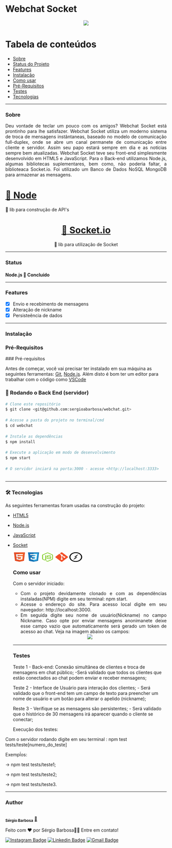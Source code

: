 # Webchat Socket

<div align="center"><img src="https://user-images.githubusercontent.com/36240511/152342775-e063edb8-b0bb-4b79-986d-981e3e704135.png" width="100"></div>

Tabela de conteúdos
=================
   * [Sobre](#Sobre)
   * [Status do Projeto](#Status)
   * [Features](#Features)
   * [Instalação](#instalação)
   * [Como usar](#como-usar)
   * [Pré-Requisitos](#pre-requisitos)
   * [Testes](#testes)
   * [Tecnologias](#Tecnologias)
   
   <hr>
   
   <h3>Sobre</h3>
   
   <div align="justify"><p text-align: justify>Deu vontade de teclar um pouco com os amigos? Webchat Socket está prontinho para lhe satisfazer. Webchat Socket utiliza um moderno sistema de troca de mensagens instântaneas, baseado no modelo de comunicação full-duplex, onde se abre um canal permanete de comunicação entre cliente e servidor. Assim seu papo estará sempre em dia e as notícias sempre bem atualizadas.
      Webchat Socket teve seu front-end simplesmente desenvolvido em HTML5 e JavaScript. Para o Back-end utilizamos Node.js, algumas bibliotecas suplementares, bem como, não poderia faltar, a biblioteaca Socket.io. Foi utilizado um Banco de Dados NoSQL MongoDB para armazenar as mensagens.
<h1 align="left">
    <a href="https://nodejs.org/">🔗 Node</a>
</h1>
<p align="left">🚀 lib para construção de API's</p>

<h1 align="center">
    <a href="https://socket.io/">🔗 Socket.io</a>
</h1>
<p align="center">🚀 lib para utilização de Socket</p>
</div>

<hr>
<h3>Status</h3>

<h4 align="left"> 
  Node.js 🚀 Concluído
  
  <hr>
  
  ### Features

- [x] Envio e recebimento de mensagens
- [x] Alteração de nickname
- [x] Persisteência de dados
  
</h4>

<hr>

<h3>Instalação</h3>

<h3>Pré-Requisitos</h3>
### Pré-requisitos

Antes de começar, você vai precisar ter instalado em sua máquina as seguintes ferramentas:
[Git](https://git-scm.com), [Node.js](https://nodejs.org/en/). 
Além disto é bom ter um editor para trabalhar com o código como [VSCode](https://code.visualstudio.com/)

<div>

### 🎲 Rodando o Back End (servidor)

```bash
# Clone este repositório
$ git clone <git@github.com:sergioabarbosa/webchat.git>

# Acesse a pasta do projeto no terminal/cmd
$ cd webchat

# Instale as dependências
$ npm install

# Execute a aplicação em modo de desenvolvimento
$ npm start

# O servidor inciará na porta:3000 - acesse <http://localhost:3333>
  
```
  <hr>
  
  ### 🛠 Tecnologias

As seguintes ferramentas foram usadas na construção do projeto:

- [HTML5](https://www.w3.org/)
- [Node.js](https://nodejs.org/en/)
- [JavaScript](https://developer.mozilla.org/pt-BR/docs/Web/JavaScript/)
- [Socket](https://reactnative.dev/)
  
    <div>
  <img align="center" alt="Sérgio-HTML" height="30" width="40" src="https://raw.githubusercontent.com/devicons/devicon/master/icons/html5/html5-original.svg">
  <img align="center" alt="Sérgio-CSS" height="30" width="40" src="https://raw.githubusercontent.com/devicons/devicon/master/icons/css3/css3-original.svg">
  <img align="center" alt="Sérgio-Node" height="30" width="40" src="https://raw.githubusercontent.com/devicons/devicon/master/icons/nodejs/nodejs-original.svg">
  <img align="center" alt="Sérgio-git" height="30" width="40" src="https://raw.githubusercontent.com/devicons/devicon/master/icons/git/git-original.svg">
  <img align="center" alt="Sérgio-socketio" height="30" width="40" src="https://raw.githubusercontent.com/devicons/devicon/master/icons/socketio/socketio-original.svg">
   </div>
  
  <div align="justify">
  <h3>Como usar</h3>
  Com o servidor iniciado:
  
  - Com o projeto devidamente clonado e com as dependências instaladas(NPM) digite em seu terminal: npm start.
  - Acesse o endereço do site. Para acesso local digite em seu navegador: http://localhost:3000.
  - Em seguida digite seu nome de usuário(Nickname) no campo Nickname. Caso opte por enviar mensagens anonimanete deixe esse campo vazio que automaticamente será     gerado um token de acesso ao chat. Veja na imagem abaixo os campos:
    
  <div align="center"><img src="https://user-images.githubusercontent.com/36240511/152368828-5b344049-7ef5-4b95-9123-6f9d86226557.png" width="750"></div>
  </div>
  
  <hr>
  
  <h3>Testes</h3>
  Teste 1 - Back-end: Conexão simultânea de clientes e troca de mensagens em chat público;
            -Será validado que todos os clientes que estão conectados ao chat podem enviar e receber mensagens;
  
  Teste 2 - Interface de Usuário para interação dos clientes;
            - Será validado que o front-end tem um campo de texto para preencher um nome de usuário e um botão para alterar o apelido (nickname);
  
  Reste 3 - Verifique se as mensagens são persistentes;
            - Será validado que o histórico de 30 mensagens irá aparecer quando o cliente se conectar;
  
  Execução dos testes:
  
 <p>Com o servidor rodando digite em seu terminal : npm test tests/teste[numero_do_teste]</p>
  <p>Exempĺos:</p>
   <p>-> npm test tests/teste1;</p>
   <p>-> npm test tests/teste2;</p>
   <p>-> npm test tests/teste3.</p>
  
 <hr>
  
<h3>Author</h3>
  
<a href="https://blog.rocketseat.com.br/author/thiago/">
 <img style="border-radius: 50%;" src="https://avatars.githubusercontent.com/u/36240511?v=4" width="100px;" alt=""/>
 <br />
 <sub><b>Sérgio Barbosa</b></sub></a> <a href="" title="Rocketseat">🚀</a>


  Feito com ❤️ por Sérgio Barbosa👋🏽 Entre em contato!

  [![Instagram Badge](https://img.shields.io/badge/-@sergiobarbo-1ca0f1?style=flat-square&labelColor=1ca0f1&logo=twitter&logoColor=white&link=https://twitter.com/Sergio20barbosa)](https://twitter.com/@Sergio20barbosa) [![Linkedin Badge](https://img.shields.io/badge/-Sergio-blue?style=flat-square&logo=Linkedin&logoColor=white&link=https://www.linkedin.com/in/sergio-alves-barbosa)](https://www.linkedin.com/in/sergio-alves-barbosa/) 
  [![Gmail Badge](https://img.shields.io/badge/-sergio.alvesbarbosa@gmail.com-c14438?style=flat-square&logo=Gmail&logoColor=white&link=mailto:sergio.alvesbarbosa@gmail.com)](mailto:sergio.alvesbarbosa@gmail.com)
            
  
  

 
  
  



